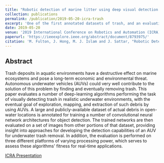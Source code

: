 ```yaml
---
title: "Robotic detection of marine litter using deep visual detection models"
collection: publications
permalink: /publication/2019-05-20-icra-trash
excerpt: 'One of the first annotated datasets of trash, and an evaluation of four deep detectors trained on that dataset.'
date: 2019-05-20
venue: '2019 International Conference on Robotics and Automation (ICRA)'
paperurl: 'https://ieeexplore.ieee.org/abstract/document/8793975/'
citation: 'M. Fulton, J. Hong, M. J. Islam and J. Sattar, "Robotic Detection of Marine Litter Using Deep Visual Detection Models," 2019 International Conference on Robotics and Automation (ICRA), 2019, pp. 5752-5758, doi: 10.1109/ICRA.2019.8793975.'
---
```

## Abstract
Trash deposits in aquatic environments have a destructive effect on marine ecosystems and pose a long-term economic and environmental threat. Autonomous underwater vehicles (AUVs) could very well contribute to the solution of this problem by finding and eventually removing trash. This paper evaluates a number of deep-learning algorithms performing the task of visually detecting trash in realistic underwater environments, with the eventual goal of exploration, mapping, and extraction of such debris by using AUVs. A large and publicly-available dataset of actual debris in open-water locations is annotated for training a number of convolutional neural network architectures for object detection. The trained networks are then evaluated on a set of images from other portions of that dataset, providing insight into approaches for developing the detection capabilities of an AUV for underwater trash removal. In addition, the evaluation is performed on three different platforms of varying processing power, which serves to assess these algorithms' fitness for real-time applications.

[ICRA Presentation](https://michaelscottfulton.com/talks/2019-05-19-icra-trash)